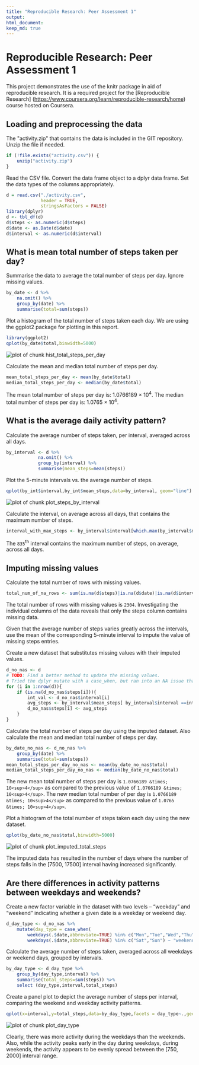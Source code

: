 ```yaml
---
title: "Reproducible Research: Peer Assessment 1"
output: 
html_document:
keep_md: true
---
```

# Reproducible Research: Peer Assessment 1
This project demonstrates the use of the knitr package in aid of reproducible research. It is a required project for the [Reproducible Research] (https://www.coursera.org/learn/reproducible-research/home) course hosted on Coursera.

## Loading and preprocessing the data
The "activity.zip" that contains the data is included in the GIT repository. Unzip the file if needed.

```r
if (!file.exists("activity.csv")) {
    unzip("activity.zip")
}
```
Read the CSV file. Convert the data frame object to a dplyr data frame. Set the data types of the columns appropriately.

```r
d = read.csv("./activity.csv",
             header = TRUE,
             stringsAsFactors = FALSE)
library(dplyr)
d <- tbl_df(d)
d$steps <- as.numeric(d$steps)
d$date <- as.Date(d$date)
d$interval <- as.numeric(d$interval)
```

## What is mean total number of steps taken per day?
Summarise the data to average the total number of steps per day. Ignore missing values.

```r
by_date <- d %>% 
    na.omit() %>% 
    group_by(date) %>% 
    summarise(total=sum(steps))
```
Plot a histogram of the total number of steps taken each day. We are using the ggplot2 package for plotting in this report.

```r
library(ggplot2)
qplot(by_date$total,binwidth=5000)
```

![plot of chunk hist_total_steps_per_day](figure/hist_total_steps_per_day-1.png)

Calculate the mean and median total number of steps per day.

```r
mean_total_steps_per_day <- mean(by_date$total)
median_total_steps_per_day <- median(by_date$total)
```
The mean total number of steps per day is: 1.0766189 &times; 10<sup>4</sup>. The median total number of steps per day is: 1.0765 &times; 10<sup>4</sup>.
## What is the average daily activity pattern?
Calculate the average number of steps taken, per interval, averaged across all days.

```r
by_interval <- d %>% 
            na.omit() %>% 
            group_by(interval) %>% 
            summarise(mean_steps=mean(steps))
```
Plot the 5-minute intervals vs. the average number of steps.

```r
qplot(by_int$interval,by_int$mean_steps,data=by_interval, geom="line")
```

![plot of chunk plot_steps_by_interval](figure/plot_steps_by_interval-1.png)

Calculate the interval, on average across all days, that contains the maximum number of steps.

```r
interval_with_max_steps <- by_interval$interval[which.max(by_interval$mean_steps)]
```
The ``835``<sup>th</sup> interval contains the maximum number of steps, on average, across all days.
## Imputing missing values
Calculate the total number of rows with missing values. 

```r
total_num_of_na_rows <- sum(is.na(d$steps)|is.na(d$date)|is.na(d$interval))
```
The total number of rows with missing values is ``2304``. Investigating the individual columns of the data reveals that only the steps column contains missing data.

Given that the average number of steps varies greatly across the intervals, use the mean of the corresponding 5-minute interval to impute the value of missing steps entries.

Create a new dataset that substitutes missing values with their imputed values. 

```r
d_no_nas <- d
# TODO: Find a better method to update the missing values. 
# Tried the dplyr mutate with a case_when, but ran into an NA issue that I could not resolve.
for (i in 1:nrow(d)){
    if (is.na(d_no_nas$steps[i])){
        int_val <- d_no_nas$interval[i]
        avg_steps <- by_interval$mean_steps[ by_interval$interval ==int_val]
        d_no_nas$steps[i] <- avg_steps
    }
}
```
Calculate the total number of steps per day using the imputed dataset. Also calculate the mean and median total number of steps per day.

```r
by_date_no_nas <- d_no_nas %>% 
    group_by(date) %>% 
    summarise(total=sum(steps))
mean_total_steps_per_day_no_nas <- mean(by_date_no_nas$total)
median_total_steps_per_day_no_nas <- median(by_date_no_nas$total)
```
The new mean total number of steps per day is ``1.0766189 &times; 10<sup>4</sup>`` as compared to the previous value of ``1.0766189 &times; 10<sup>4</sup>``. The new median total number of per day is ``1.0766189 &times; 10<sup>4</sup>`` as compared to the previous value of ``1.0765 &times; 10<sup>4</sup>``.

Plot a histogram of the total number of steps taken each day using the new dataset.

```r
qplot(by_date_no_nas$total,binwidth=5000)
```

![plot of chunk plot_imputed_total_steps](figure/plot_imputed_total_steps-1.png)

The imputed data has resulted in the number of days where the number of steps falls in the [7500, 17500] interval having increased significantly.

## Are there differences in activity patterns between weekdays and weekends?
Create a new factor variable in the dataset with two levels – “weekday” and “weekend” indicating whether a given date is a weekday or weekend day.

```r
d_day_type <- d_no_nas %>%
    mutate(day_type = case_when(
        weekdays(.$date,abbreviate=TRUE) %in% c("Mon","Tue","Wed","Thu","Fri") ~ "weekday",
        weekdays(.$date,abbreviate=TRUE) %in% c("Sat","Sun") ~ "weekend")) 
```
Calculate the average number of steps taken, averaged across all weekdays or weekend days, grouped by intervals.

```r
by_day_type <- d_day_type %>%
    group_by(day_type,interval) %>%
    summarise(total_steps=sum(steps)) %>%
    select (day_type,interval,total_steps)
```
Create a panel plot to depict the average number of steps per interval, comparing the weekend and weekday activity patterns.

```r
qplot(x=interval,y=total_steps,data=by_day_type,facets = day_type~.,geom="line") 
```

![plot of chunk plot_day_type](figure/plot_day_type-1.png)

Clearly, there was more activity during the weekdays than the weekends. Also, while the activity peaks early in the day during weekdays, during weekends, the activity appears to be evenly spread between the [750, 2000] interval range.
